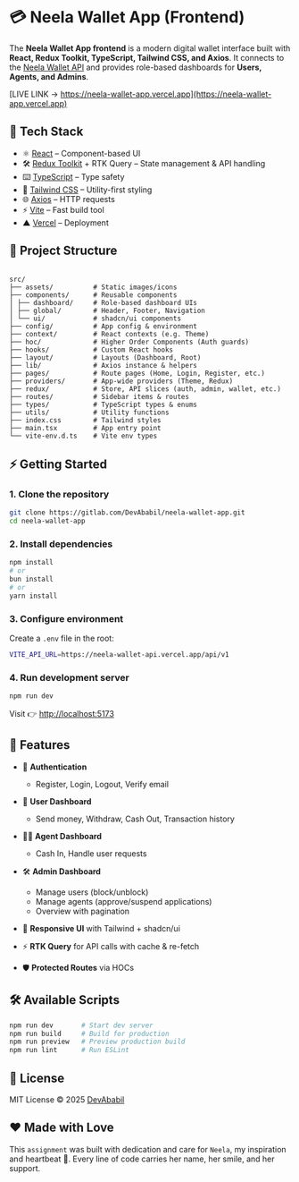 # 💳 Neela Wallet App (Frontend)

The **Neela Wallet App frontend** is a modern digital wallet interface built with **React, Redux Toolkit, TypeScript, Tailwind CSS, and Axios**.
It connects to the [Neela Wallet API](https://neela-wallet-api.vercel.app/) and provides role-based dashboards for **Users, Agents, and Admins**.

[LIVE LINK -> https://neela-wallet-app.vercel.app](https://neela-wallet-app.vercel.app)

## 🚀 Tech Stack

- ⚛️ [React](https://react.dev/) – Component-based UI
- 🛠 [Redux Toolkit](https://redux-toolkit.js.org/) + RTK Query – State management & API handling
- ⌨️ [TypeScript](https://www.typescriptlang.org/) – Type safety
- 🎨 [Tailwind CSS](https://tailwindcss.com/) – Utility-first styling
- 🌐 [Axios](https://axios-http.com/) – HTTP requests
- ⚡ [Vite](https://vitejs.dev/) – Fast build tool
- ▲ [Vercel](https://vercel.com/) – Deployment

## 📂 Project Structure

```

src/
├── assets/          # Static images/icons
├── components/      # Reusable components
│ ├── dashboard/     # Role-based dashboard UIs
│ ├── global/        # Header, Footer, Navigation
│ └── ui/            # shadcn/ui components
├── config/          # App config & environment
├── context/         # React contexts (e.g. Theme)
├── hoc/             # Higher Order Components (Auth guards)
├── hooks/           # Custom React hooks
├── layout/          # Layouts (Dashboard, Root)
├── lib/             # Axios instance & helpers
├── pages/           # Route pages (Home, Login, Register, etc.)
├── providers/       # App-wide providers (Theme, Redux)
├── redux/           # Store, API slices (auth, admin, wallet, etc.)
├── routes/          # Sidebar items & routes
├── types/           # TypeScript types & enums
├── utils/           # Utility functions
├── index.css        # Tailwind styles
├── main.tsx         # App entry point
└── vite-env.d.ts    # Vite env types

```

## ⚡ Getting Started

### 1. Clone the repository

```bash
git clone https://gitlab.com/DevAbabil/neela-wallet-app.git
cd neela-wallet-app
```

### 2. Install dependencies

```bash
npm install
# or
bun install
# or
yarn install
```

### 3. Configure environment

Create a `.env` file in the root:

```bash
VITE_API_URL=https://neela-wallet-api.vercel.app/api/v1
```

### 4. Run development server

```bash
npm run dev
```

Visit 👉 [http://localhost:5173](http://localhost:5173)

## 🔑 Features

- 🔐 **Authentication**

  - Register, Login, Logout, Verify email

- 👤 **User Dashboard**

  - Send money, Withdraw, Cash Out, Transaction history

- 🧑‍💼 **Agent Dashboard**

  - Cash In, Handle user requests

- 🛠 **Admin Dashboard**

  - Manage users (block/unblock)
  - Manage agents (approve/suspend applications)
  - Overview with pagination

- 🎨 **Responsive UI** with Tailwind + shadcn/ui
- ⚡ **RTK Query** for API calls with cache & re-fetch
- 🛡 **Protected Routes** via HOCs

## 🛠 Available Scripts

```bash
npm run dev       # Start dev server
npm run build     # Build for production
npm run preview   # Preview production build
npm run lint      # Run ESLint
```

## 📜 License

MIT License © 2025 [DevAbabil](https://gitlab.com/DevAbabil)

## ❤️ Made with Love

This `assignment` was built with dedication and care for `Neela`, my inspiration and heartbeat 💙.
Every line of code carries her name, her smile, and her support.
